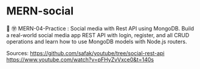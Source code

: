 # MERN-social
🚧 ㊫ MERN-04-Practice : Social media with Rest API using MongoDB. Build a real-world social media app REST API with login, register, and all CRUD operations and learn how to use MongoDB models with Node.js routers.


Sources: 
https://github.com/safak/youtube/tree/social-rest-api
https://www.youtube.com/watch?v=pFHyZvVxce0&t=140s
